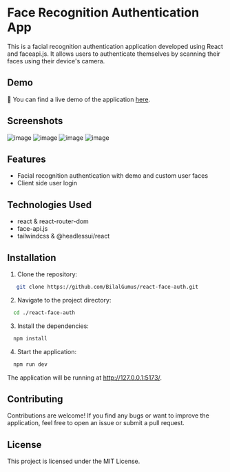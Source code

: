 # Face Recognition Authentication App

This is a facial recognition authentication application developed using React and faceapi.js. It allows users to authenticate themselves by scanning their faces using their device's camera.

## Demo





🔵 You can find a live demo of the application [here](https://biometric-auth-phi.vercel.app/).

## Screenshots

![image](https://github.com/BilalGumus/react-face-auth/assets/57847805/fc9c3dce-3c50-41da-b665-2231a5a651dd)
![image](https://github.com/BilalGumus/react-face-auth/assets/57847805/c5fc475f-d5b2-42ac-9a9e-a9cb03e9bcb3)
![image](https://github.com/BilalGumus/react-face-auth/assets/57847805/ebaf68bd-4145-4c25-995d-2ed03e54dad0)
![image](https://github.com/BilalGumus/react-face-auth/assets/57847805/3db00388-4e68-4493-b5b6-d666f9a3fb07)

## Features

- Facial recognition authentication with demo and custom user faces
- Client side user login

## Technologies Used

- react & react-router-dom
- face-api.js
- tailwindcss & @headlessui/react

## Installation

1. Clone the repository:

```bash
   git clone https://github.com/BilalGumus/react-face-auth.git
```

2. Navigate to the project directory:

```bash
  cd ./react-face-auth
```

3. Install the dependencies:

```bash
  npm install
```

4. Start the application:

```bash
  npm run dev
```

The application will be running at http://127.0.0.1:5173/.

## Contributing
Contributions are welcome! If you find any bugs or want to improve the application, feel free to open an issue or submit a pull request.

## License
This project is licensed under the MIT License.
